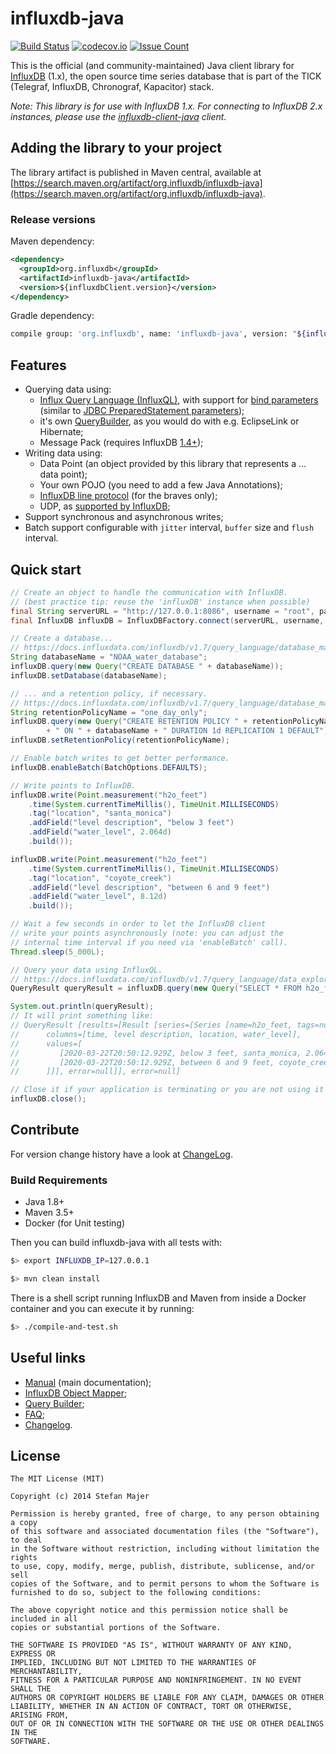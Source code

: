 # influxdb-java

[![Build Status](https://github.com/influxdata/influxdb-java/workflows/.github/workflows/master.yml/badge.svg)](https://github.com/influxdata/influxdb-java/actions)
[![codecov.io](http://codecov.io/github/influxdata/influxdb-java/coverage.svg?branch=master)](http://codecov.io/github/influxdata/influxdb-java?branch=master)
[![Issue Count](https://codeclimate.com/github/influxdata/influxdb-java/badges/issue_count.svg)](https://codeclimate.com/github/influxdata/influxdb-java)

This is the official (and community-maintained) Java client library for [InfluxDB](https://www.influxdata.com/products/influxdb-overview/) (1.x), the open source time series database that is part of the TICK (Telegraf, InfluxDB, Chronograf, Kapacitor) stack.

_Note: This library is for use with InfluxDB 1.x. For connecting to InfluxDB 2.x instances, please use the [influxdb-client-java](https://github.com/influxdata/influxdb-client-java) client._

## Adding the library to your project

The library artifact is published in Maven central, available at [https://search.maven.org/artifact/org.influxdb/influxdb-java](https://search.maven.org/artifact/org.influxdb/influxdb-java).

### Release versions

Maven dependency:

```xml
<dependency>
  <groupId>org.influxdb</groupId>
  <artifactId>influxdb-java</artifactId>
  <version>${influxdbClient.version}</version>
</dependency>
```

Gradle dependency:

```bash
compile group: 'org.influxdb', name: 'influxdb-java', version: "${influxdbClientVersion}"
```

## Features

* Querying data using:
  * [Influx Query Language (InfluxQL)](https://docs.influxdata.com/influxdb/v1.7/query_language/), with support for [bind parameters](https://docs.influxdata.com/influxdb/v1.7/tools/api/#bind-parameters) (similar to [JDBC PreparedStatement parameters](https://docs.oracle.com/javase/tutorial/jdbc/basics/prepared.html#supply_values_ps));
  * it's own [QueryBuilder](https://github.com/influxdata/influxdb-java/blob/master/QUERY_BUILDER.md), as you would do with e.g. EclipseLink or Hibernate;
  * Message Pack (requires InfluxDB [1.4+](https://www.influxdata.com/blog/whats-new-influxdb-oss-1-4/));
* Writing data using:
  * Data Point (an object provided by this library that represents a ... data point);
  * Your own POJO (you need to add a few Java Annotations);
  * [InfluxDB line protocol](https://docs.influxdata.com/influxdb/v1.7/write_protocols/line_protocol_tutorial/) (for the braves only);
  * UDP, as [supported by InfluxDB](https://docs.influxdata.com/influxdb/v1.7/supported_protocols/udp/);
* Support synchronous and asynchronous writes;
* Batch support configurable with `jitter` interval, `buffer` size and `flush` interval.

## Quick start

```Java
// Create an object to handle the communication with InfluxDB.
// (best practice tip: reuse the 'influxDB' instance when possible)
final String serverURL = "http://127.0.0.1:8086", username = "root", password = "root";
final InfluxDB influxDB = InfluxDBFactory.connect(serverURL, username, password);

// Create a database...
// https://docs.influxdata.com/influxdb/v1.7/query_language/database_management/
String databaseName = "NOAA_water_database";
influxDB.query(new Query("CREATE DATABASE " + databaseName));
influxDB.setDatabase(databaseName);

// ... and a retention policy, if necessary.
// https://docs.influxdata.com/influxdb/v1.7/query_language/database_management/
String retentionPolicyName = "one_day_only";
influxDB.query(new Query("CREATE RETENTION POLICY " + retentionPolicyName
        + " ON " + databaseName + " DURATION 1d REPLICATION 1 DEFAULT"));
influxDB.setRetentionPolicy(retentionPolicyName);

// Enable batch writes to get better performance.
influxDB.enableBatch(BatchOptions.DEFAULTS);

// Write points to InfluxDB.
influxDB.write(Point.measurement("h2o_feet")
    .time(System.currentTimeMillis(), TimeUnit.MILLISECONDS)
    .tag("location", "santa_monica")
    .addField("level description", "below 3 feet")
    .addField("water_level", 2.064d)
    .build());

influxDB.write(Point.measurement("h2o_feet")
    .time(System.currentTimeMillis(), TimeUnit.MILLISECONDS)
    .tag("location", "coyote_creek")
    .addField("level description", "between 6 and 9 feet")
    .addField("water_level", 8.12d)
    .build());

// Wait a few seconds in order to let the InfluxDB client
// write your points asynchronously (note: you can adjust the
// internal time interval if you need via 'enableBatch' call).
Thread.sleep(5_000L);

// Query your data using InfluxQL.
// https://docs.influxdata.com/influxdb/v1.7/query_language/data_exploration/#the-basic-select-statement
QueryResult queryResult = influxDB.query(new Query("SELECT * FROM h2o_feet"));

System.out.println(queryResult);
// It will print something like:
// QueryResult [results=[Result [series=[Series [name=h2o_feet, tags=null,
//      columns=[time, level description, location, water_level],
//      values=[
//         [2020-03-22T20:50:12.929Z, below 3 feet, santa_monica, 2.064],
//         [2020-03-22T20:50:12.929Z, between 6 and 9 feet, coyote_creek, 8.12]
//      ]]], error=null]], error=null]

// Close it if your application is terminating or you are not using it anymore.
influxDB.close();
```

## Contribute

For version change history have a look at [ChangeLog](https://github.com/influxdata/influxdb-java/blob/master/CHANGELOG.md).

### Build Requirements

* Java 1.8+
* Maven 3.5+
* Docker (for Unit testing)

Then you can build influxdb-java with all tests with:

```bash
$> export INFLUXDB_IP=127.0.0.1

$> mvn clean install

```

There is a shell script running InfluxDB and Maven from inside a Docker container and you can execute it by running:

```bash
$> ./compile-and-test.sh
```

## Useful links

* [Manual](MANUAL.md) (main documentation);
* [InfluxDB Object Mapper](INFLUXDB_MAPPER.md);
* [Query Builder](QUERY_BUILDER.md);
* [FAQ](FAQ.md);
* [Changelog](CHANGELOG.md).

## License

```license
The MIT License (MIT)

Copyright (c) 2014 Stefan Majer

Permission is hereby granted, free of charge, to any person obtaining a copy
of this software and associated documentation files (the "Software"), to deal
in the Software without restriction, including without limitation the rights
to use, copy, modify, merge, publish, distribute, sublicense, and/or sell
copies of the Software, and to permit persons to whom the Software is
furnished to do so, subject to the following conditions:

The above copyright notice and this permission notice shall be included in all
copies or substantial portions of the Software.

THE SOFTWARE IS PROVIDED "AS IS", WITHOUT WARRANTY OF ANY KIND, EXPRESS OR
IMPLIED, INCLUDING BUT NOT LIMITED TO THE WARRANTIES OF MERCHANTABILITY,
FITNESS FOR A PARTICULAR PURPOSE AND NONINFRINGEMENT. IN NO EVENT SHALL THE
AUTHORS OR COPYRIGHT HOLDERS BE LIABLE FOR ANY CLAIM, DAMAGES OR OTHER
LIABILITY, WHETHER IN AN ACTION OF CONTRACT, TORT OR OTHERWISE, ARISING FROM,
OUT OF OR IN CONNECTION WITH THE SOFTWARE OR THE USE OR OTHER DEALINGS IN THE
SOFTWARE.
```
